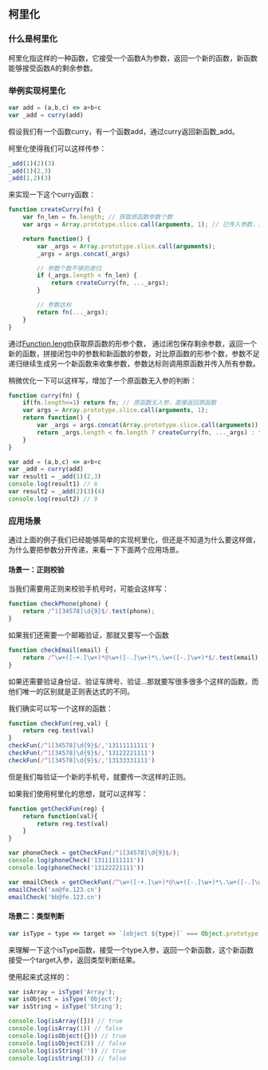 ## 柯里化

### 什么是柯里化

柯里化指这样的一种函数，它接受一个函数A为参数，返回一个新的函数，新函数能够接受函数A的剩余参数。

### 举例实现柯里化

``` js
var add = (a,b,c) => a+b+c
var _add = curry(add)
```

假设我们有一个函数curry，有一个函数add，通过curry返回新函数_add。

柯里化使得我们可以这样传参：

``` js
_add(1)(2)(3)
_add(1)(2,3)
_add(1,2)(3)
```

来实现一下这个curry函数：

``` js
function createCurry(fn) {
    var fn_len = fn.length; // 获取原函数参数个数
    var args = Array.prototype.slice.call(arguments, 1); // 已传入参数，通过闭包保存

    return function() {
        var _args = Array.prototype.slice.call(arguments);
        _args = args.concat(_args)

        // 参数个数不够则递归
        if (_args.length < fn_len) {
            return createCurry(fn, ..._args);
        }

        // 参数达标
        return fn(..._args);
    }
}
```

通过[Function.length](https://developer.mozilla.org/zh-CN/docs/Web/JavaScript/Reference/Global_Objects/Function/length)获取原函数的形参个数，
通过闭包保存剩余参数，返回一个新的函数，拼接闭包中的参数和新函数的参数，对比原函数的形参个数，参数不足递归继续生成另一个新函数来收集参数，参数达标则调用原函数并传入所有参数。

稍微优化一下可以这样写，增加了一个原函数无入参的判断：

``` js
function curry(fn) {
    if(fn.length<=1) return fn; // 原函数无入参，直接返回原函数
    var args = Array.prototype.slice.call(arguments, 1);
    return function() {
        var _args = args.concat(Array.prototype.slice.call(arguments));
        return _args.length < fn.length ? createCurry(fn, ..._args) : fn(..._args);
    }
}

var add = (a,b,c) => a+b+c
var _add = curry(add)
var result1 = _add(1)(2,3)
console.log(result1) // 6
var result2 = _add(2)(3)(4)
console.log(result2) // 9
```

### 应用场景

通过上面的例子我们已经能够简单的实现柯里化，但还是不知道为什么要这样做，为什么要把参数分开传递，来看一下下面两个应用场景。

#### 场景一：正则校验

当我们需要用正则来校验手机号时，可能会这样写：

``` js
function checkPhone(phone) {
    return /^1[34578]\d{9}$/.test(phone);
}
```

如果我们还需要一个邮箱验证，那就又要写一个函数

``` js
function checkEmail(email) {
    return /^\w+([-+.]\w+)*@\w+([-.]\w+)*\.\w+([-.]\w+)*$/.test(email);
}
```

如果还需要验证身份证、验证车牌号、验证...那就要写很多很多个这样的函数，而他们唯一的区别就是正则表达式的不同。

我们确实可以写一个这样的函数：

``` js
function checkFun(reg,val) {
    return reg.test(val)
}
checkFun(/^1[34578]\d{9}$/,'13111111111')
checkFun(/^1[34578]\d{9}$/,'13122221111')
checkFun(/^1[34578]\d{9}$/,'13133331111')
```

但是我们每验证一个新的手机号，就要传一次这样的正则。

如果我们使用柯里化的思想，就可以这样写：

``` js
function getCheckFun(reg) {
    return function(val){
        return reg.test(val)
    }
}

var phoneCheck = getCheckFun(/^1[34578]\d{9}$/);
console.log(phoneCheck('13111111111'))
console.log(phoneCheck('13122221111'))

var emailCheck = getCheckFun(/^\w+([-+.]\w+)*@\w+([-.]\w+)*\.\w+([-.]\w+)*$/);
emailCheck('aa@fe.123.cn')
emailCheck('bb@fe.123.cn')
```

#### 场景二：类型判断

``` js
var isType = type => target => `[object ${type}]` === Object.prototype.toString.call(target)
```

来理解一下这个isType函数，接受一个type入参，返回一个新函数，这个新函数接受一个target入参，返回类型判断结果。

使用起来式这样的：

``` js
var isArray = isType('Array');
var isObject = isType('Object');
var isString = isType('String');

console.log(isArray([])) // true
console.log(isArray(1)) // false
console.log(isObject({})) // true
console.log(isObject(2)) // false
console.log(isString('')) // true
console.log(isString(3)) // false
```
